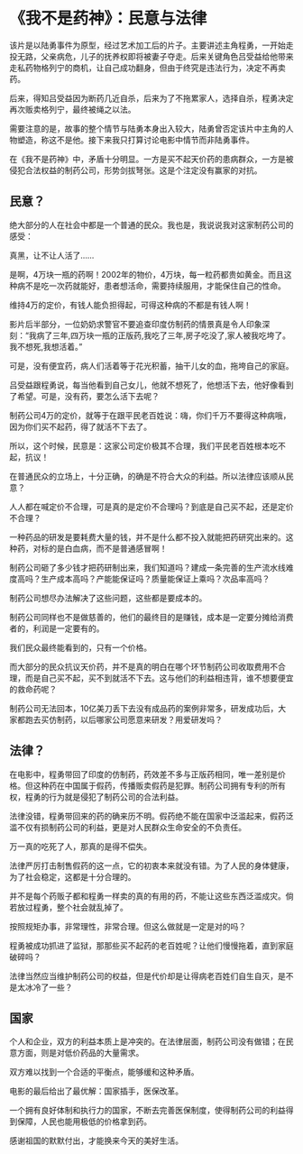 # 《我不是药神》：民意与法律

该片是以陆勇事件为原型，经过艺术加工后的片子。主要讲述主角程勇，一开始走投无路，父亲病危，儿子的抚养权即将被妻子夺走。后来关键角色吕受益给他带来走私药物格列宁的商机，让自己成功翻身，但由于终究是违法行为，决定不再卖药。

后来，得知吕受益因为断药几近自杀，后来为了不拖累家人，选择自杀，程勇决定再次贩卖格列宁，最终被绳之以法。

需要注意的是，故事的整个情节与陆勇本身出入较大，陆勇曾否定该片中主角的人物塑造，称这不是他。接下来我只打算讨论电影中情节而非陆勇事件。

在《我不是药神》中，矛盾十分明显。一方是买不起天价药的患病群众，一方是被侵犯合法权益的制药公司，形势剑拔弩张。这是个注定没有赢家的对抗。

## 民意？

绝大部分的人在社会中都是一个普通的民众。我也是，我说说我对这家制药公司的感受：

真黑，让不让人活了……

是啊，4万块一瓶的药啊！2002年的物价，4万块，每一粒药都贵如黄金。而且这种病不是吃一次药就能好，患者想活命，需要持续服用，才能保住自己的性命。

维持4万的定价，有钱人能负担得起，可得这种病的不都是有钱人啊！

影片后半部分，一位奶奶求警官不要追查印度仿制药的情景真是令人印象深刻：“我病了三年,四万块一瓶的正版药,我吃了三年,房子吃没了,家人被我吃垮了。我不想死,我想活着。”

可是，没有便宜药，病人们活着等于花光积蓄，抽干儿女的血，拖垮自己的家庭。

吕受益跟程勇说，每当他看到自己女儿，他就不想死了，他想活下去，他好像看到了希望。可是，没有药，要怎么活下去呢？

制药公司4万的定价，就等于在跟平民老百姓说：嗨，你们千万不要得这种病哦，因为你们买不起药，得了就活不下去了。

所以，这个时候，民意是：这家公司定价极其不合理，我们平民老百姓根本吃不起，抗议！

在普通民众的立场上，十分正确，的确是不符合大众的利益。所以法律应该顺从民意？

人人都在喊定价不合理，可是真的是定价不合理吗？到底是自己买不起，还是定价不合理？

一种药品的研发是要耗费大量的钱，并不是什么都不投入就能把药研究出来的。这种药，对标的是白血病，而不是普通感冒啊！

制药公司砸了多少钱才把药研制出来，我们知道吗？建成一条完善的生产流水线难度高吗？生产成本高吗？产能能保证吗？质量能保证上乘吗？次品率高吗？

制药公司想尽办法解决了这些问题，这些都是要成本的。

制药公司同样也不是做慈善的，他们的最终目的是赚钱，成本是一定要分摊给消费者的，利润是一定要有的。

我们民众最终能看到的，只有一个价格。

而大部分的民众抗议天价药，并不是真的明白在哪个环节制药公司收取费用不合理，而是自己买不起，买不到就活不下去。这与他们的利益相违背，谁不想要便宜的救命药呢？

制药公司无法回本，10亿美刀丢下去没有成品药的案例非常多，研发成功后，大家都跑去买仿制药，以后哪家公司愿意来研发？用爱研发吗？

## 法律？

在电影中，程勇带回了印度的仿制药，药效差不多与正版药相同，唯一差别是价格。但这种药在中国属于假药，传播贩卖假药是犯罪。制药公司拥有专利的所有权，程勇的行为就是侵犯了制药公司的合法利益。

法律没错，程勇带回来的药的确来历不明。假药绝不能在国家中泛滥起来，假药泛滥不仅有损制药公司的利益，更是对人民群众生命安全的不负责任。

万一真的吃死了人，那真的是得不偿失。

法律严厉打击制售假药的这一点，它的初衷本来就没有错。为了人民的身体健康，为了社会稳定，这都是十分合理的。

并不是每个药贩子都和程勇一样卖的真的有用的药，不能让这些东西泛滥成灾。倘若放过程勇，整个社会就乱掉了。

按照规矩办事，非常理性，非常合理。但这么做就是一定是对的吗？

程勇被成功抓进了监狱，那那些买不起药的老百姓呢？让他们慢慢拖着，直到家庭破碎吗？

法律当然应当维护制药公司的权益，但是代价却是让得病老百姓们自生自灭，是不是太冰冷了一些？

## 国家

个人和企业，双方的利益本质上是冲突的。在法律层面，制药公司没有做错；在民意方面，则是对低价药品的大量需求。

双方难以找到一个合适的平衡点，能够缓和这种矛盾。

电影的最后给出了最优解：国家插手，医保改革。

一个拥有良好体制和执行力的国家，不断去完善医保制度，使得制药公司的利益得到保障，人民也能用极低的价格拿到药。

感谢祖国的默默付出，才能换来今天的美好生活。







